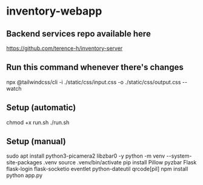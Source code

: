 # inventory-webapp

## Backend services repo available here
https://github.com/terence-h/inventory-server

## Run this command whenever there's changes
npx @tailwindcss/cli -i ./static/css/input.css -o ./static/css/output.css --watch

## Setup (automatic)
chmod +x run.sh
./run.sh

## Setup (manual)
sudo apt install python3-picamera2 libzbar0 -y
python -m venv --system-site-packages .venv
source .venv/bin/activate
pip install Pillow pyzbar Flask flask-login flask-socketio eventlet python-dateutil qrcode[pil]
npm install
python app.py